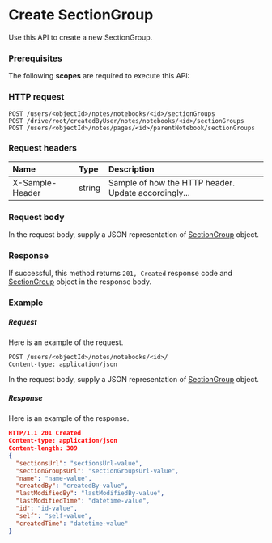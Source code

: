 # Create SectionGroup

Use this API to create a new SectionGroup.
### Prerequisites
The following **scopes** are required to execute this API: 
### HTTP request
<!-- { "blockType": "ignored" } -->
```http
POST /users/<objectId>/notes/notebooks/<id>/sectionGroups
POST /drive/root/createdByUser/notes/notebooks/<id>/sectionGroups
POST /users/<objectId>/notes/pages/<id>/parentNotebook/sectionGroups

```
### Request headers
| Name       | Type | Description|
|:---------------|:--------|:----------|
| X-Sample-Header  | string  | Sample of how the HTTP header. Update accordingly...|

### Request body
In the request body, supply a JSON representation of [SectionGroup](../resources/sectiongroup.md) object.


### Response
If successful, this method returns `201, Created` response code and [SectionGroup](../resources/sectiongroup.md) object in the response body.

### Example
##### Request
Here is an example of the request.
<!-- {
  "blockType": "request",
  "name": "create_sectiongroup_from_notebook"
}-->
```http
POST /users/<objectId>/notes/notebooks/<id>/
Content-type: application/json
```
In the request body, supply a JSON representation of [SectionGroup](../resources/sectiongroup.md) object.
##### Response
Here is an example of the response.
<!-- {
  "blockType": "response",
  "truncated": false,
  "@odata.type": "sectiongroup"
} -->
```json
HTTP/1.1 201 Created
Content-type: application/json
Content-length: 309
{
  "sectionsUrl": "sectionsUrl-value",
  "sectionGroupsUrl": "sectionGroupsUrl-value",
  "name": "name-value",
  "createdBy": "createdBy-value",
  "lastModifiedBy": "lastModifiedBy-value",
  "lastModifiedTime": "datetime-value",
  "id": "id-value",
  "self": "self-value",
  "createdTime": "datetime-value"
}
```

<!-- uuid: 2b613dcc-c6ae-45e1-b232-e614e682a876
2015-10-15 16:49:29 UTC -->
<!-- {
  "type": "#page.annotation",
  "description": "Create SectionGroup",
  "keywords": "",
  "section": "documentation",
  "tocPath": ""
}-->